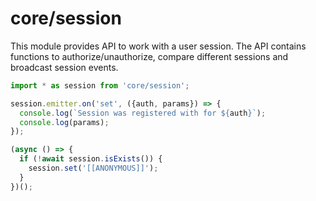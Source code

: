 # core/session

This module provides API to work with a user session. The API contains functions to authorize/unauthorize, compare different sessions and broadcast session events.

```js
import * as session from 'core/session';

session.emitter.on('set', ({auth, params}) => {
  console.log(`Session was registered with for ${auth}`);
  console.log(params);
});

(async () => {
  if (!await session.isExists()) {
    session.set('[[ANONYMOUS]]');
  }
})();
```
